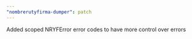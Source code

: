 ```yaml
---
"nombrerutyfirma-dumper": patch
---
```


Added scoped NRYFError error codes to have more control over errors
